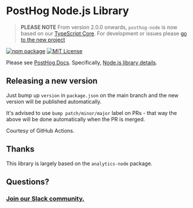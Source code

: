 # PostHog Node.js Library

> **PLEASE NOTE** From version 2.0.0 onwards, `posthog-node` is now based on our [TypeScript Core](https://github.com/PostHog/posthog-js-lite/tree/master/posthog-node). For development or issues please [go to the new project](https://github.com/PostHog/posthog-js-lite/tree/master/posthog-react-native)

[![npm package](https://img.shields.io/npm/v/posthog-node?style=flat-square)](https://www.npmjs.com/package/posthog-node)
[![MIT License](https://img.shields.io/badge/License-MIT-red.svg?style=flat-square)](https://opensource.org/licenses/MIT)

Please see [PostHog Docs](https://posthog.com/docs).
Specifically, [Node.js library details](https://posthog.com/docs/libraries/node).

## Releasing a new version

Just bump up `version` in `package.json` on the main branch and the new version will be published automatically.

It's advised to use `bump patch/minor/major` label on PRs - that way the above will be done automatically
when the PR is merged.

Courtesy of GitHub Actions.

## Thanks

This library is largely based on the `analytics-node` package.

## Questions?

### [Join our Slack community.](https://posthog.com/slack)



